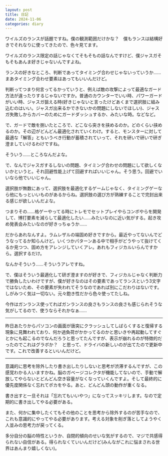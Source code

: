 ```yaml
---
layout: post
title: 日記
date: 2024-11-06
categories: diary
---
```


ワイルズのランスが話題ですね。僕の観測範囲だけかな？　僕もランスは結構好きでそれなりに使ってきたので、色々見てます。

ワイルズのランス限定の話じゃなくてそもそもの話なんですけど、僕ジャスガそもそもあんま好きじゃないんですよね。

ランスの好きなところ、判断であってタイミング合わせじゃないっていうか……まあタイミング合わせ要素はあってもいいんだけど。

判断ってつまり何言ってるかっていうと、例えば敵の攻撃によって最適なガード方法が違ったりするじゃないですか。普通のカウンターでいい時、パワーガードがいい時、ジャスガ狙える時(好きじゃないと言ったけどあくまで選択肢に組み込むのはいい。ジャスガ出来るかできないかの問題にしないでほしい)、ジャスガ失敗しからカバーのためにガードダッシュするか、みたいな時。などなど。

で、ガードで敵を捌いたところで、どこなら突きを挟めるのか。どのくらい挟めるのか。その辺がどんどん最適化されていくわけ。すると、モンスターに対して最適な「解答」ともいうべき行動が蓄積されていって、それを研いで研いで研ぎ澄ましていけるわけですね。

そういう……ところなんだよな。

で、なんでジャスガするしないの問題、タイミング合わせの問題にして欲しくないかというと。それ回避性能上げて回避すればいいじゃん。そう思う。回避でいいなら他でいいじゃん。

選択肢が無数にあって、選択肢を最適化するゲームじゃなく、タイミングゲーなら他にもっといいものがあるからね。選択肢の選び方が熟練することで完封出来る感じが欲しいんだよな。

つまりその……格ゲーやってる時にトレモでセットプレイやらコンボやらを開発して、博打要素を減らして最適化したい……みたいなのに近い気がする。起き攻め発表会みたいなのが好きっちゅうか……

だからあれなんすよ。ラムレザルの端固め好きですから。最近やってないんでどうなってるか知らんけど。いくつかパターンある中で相手がどうやって抜けてくるか見つつ、固め方をアレンジしていくアレ。あれもフィジカルいらんですから。選択するだけ。

なんかそういう……そういうアレですね。

で、僕はそういう最適化して研ぎ澄ますのが好きで、フィジカルじゃなく判断力で勝負したいわけですが、僕が好きなのはその要素であってランスという3文字ではないため、その要素が失われてそうなのであれば別にこだわりはないです。しがみつく気は一切ない。元々飽き性だから色々使ってたしね。

今作はガンランス使ってればガンランスの良さもランスの良さも感じられそうな気がしてるので、使うならそれかなぁ……

---

昨日あたりからパソコンの画面が唐突にクラッシュしてしばらくすると復帰する現象に見舞われており、何か過負荷がかかってるのかと思いきや再起動してすぐとかにも起こるのでなんだろうと思ってたんですが、表示が崩れるのが特徴的だったのでこれはグラボか？　と思って、ドライバの新しいのが出てたので更新中です。これで改善するといいんだけど。

---

意識的に思考を除外したり書き出したりしないと思考が渋滞するんですが、この感覚わかる人いますかね。脳のガベージコレクタが機能してないので、手動で解放してやらないとどんどん空き容量がなくなっていくんですよ。そして最終的に優先度関係なく忘れてポカをやる。あと、どんどん頭の動作が重くなる。

書き出すと一旦それは「忘れてもいいやつ」になってスッキリします。なので定期的に書き出してやる必要がある。

また、何かに集中したくてもその他のことを思考から除外するのが苦手なので、これも意識的にやってやる必要があります。考える対象を削ぎ落としてようやく人並みの思考力が戻ってくる。

多分自分の脳の特性というか、自閉的傾向のせいな気がするので、マジで共感得られない自信がある。得られなくていいんだけど(みんながこれに悩まされる世界はあんまり嬉しくない)。

